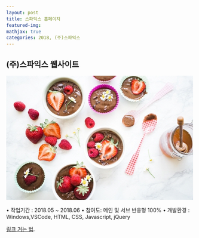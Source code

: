 ```yaml
---
layout: post
title: 스파익스 홈페이지
featured-img:
mathjax: true
categories: 2018, (주)스파익스
---
```


## (주)스파익스 웹사이트

![00pudding](/images/00pudding.jpg)

• 작업기간 : 2018.05 ~ 2018.06
• 참여도: 메인 및 서브 반응형 100%
• 개발환경 : Windows,VSCode, HTML, CSS, Javascript, jQuery

[링크 거는 법](https://pages.github.com).

